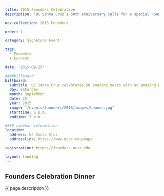 ```yaml
---
title: 2015 Founders Celebration
description: "UC Santa Cruz’s 50th anniversary calls for a special Founders Celebration weekend featuring events highlighting the campus’s audacious founding and distinctive standing."

nav-collection: 2015 Founders

order: 1

category: Signature Event

tags:
  - Founders
  - Current

date: "2015-09-25"

####billboard
billboard:
  subtitle: UC Santa Cruz celebrates 50 amazing years with an amazing night
  day: Saturday
  month: September
  date: 25
  year: 2015
  image: "/events/founders/2015/images/banner.jpg"
  starttime: 6 p.m.
  endtime: 7 p.m.

#### sidebar information
location:
  address: UC Santa Cruz
  addresslink: https://www.ucsc.edu/map/

registration: https://founders.ucsc.edu

layout: landing
---
```


## Founders Celebration Dinner

{{ page.description }}

